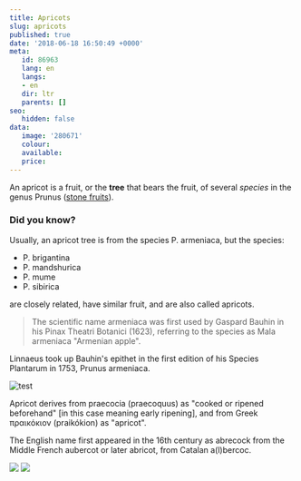 ```yaml
---
title: Apricots
slug: apricots
published: true
date: '2018-06-18 16:50:49 +0000'
meta:
   id: 86963
   lang: en
   langs:
   - en
   dir: ltr
   parents: []
seo:
   hidden: false
data:
   image: '280671'
   colour: 
   available: 
   price:
---
```


An apricot is a fruit, or the **tree** that bears the fruit, of several *species* in the genus Prunus ([stone fruits](https://en.wikipedia.org/wiki/Apricot)).

### Did you know?

Usually, an apricot tree is from the species P. armeniaca, but the species:

* P. brigantina
* P. mandshurica
* P. mume
* P. sibirica

are closely related, have similar fruit, and are also called apricots.

> The scientific name armeniaca was first used by Gaspard Bauhin in his Pinax Theatri Botanici (1623), referring to the species as Mala armeniaca \"Armenian apple\".

Linnaeus took up Bauhin\'s epithet in the first edition of his Species Plantarum in 1753, Prunus armeniaca.

![test](//www.datocms-assets.com/3015/1525263196-peach-1.jpg)

Apricot derives from praecocia (praecoquus) as \"cooked or ripened beforehand\" \[in this case meaning early ripening\], and from Greek &pi;&rho;&alpha;&iota;&kappa;ό&kappa;&iota;&omicron;&nu; (praik&oacute;kion) as \"apricot\".

The English name first appeared in the 16th century as abrecock from the Middle French aubercot or later abricot, from Catalan a(l)bercoc.

<!--{% gallery %}-->
![](/3015/1525263146-apricot-1.jpg)
![](/3015/1525263148-apricot-2.jpg)
<!--{% endgallery %}-->